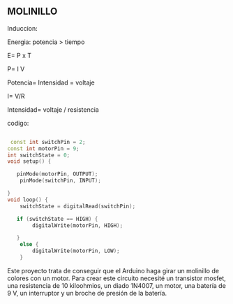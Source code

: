 ## MOLINILLO

Induccion:

Energia: potencia > tiempo

E= P x T

P= I V

Potencia= Intensidad = voltaje

I= V/R

Intensidad= voltaje / resistencia

codigo:
```c++

 const int switchPin = 2;
const int motorPin = 9;
int switchState = 0;
void setup() {

   pinMode(motorPin, OUTPUT);
    pinMode(switchPin, INPUT);

}
void loop() {
    switchState = digitalRead(switchPin);

   if (switchState == HIGH) {
        digitalWrite(motorPin, HIGH);

   }
    else {
        digitalWrite(motorPin, LOW);
    }

```


Este proyecto trata de conseguir que el Arduino haga girar un molinillo de colores con un motor.
Para crear este circuito necesité un transistor mosfet, una resistencia de 10 kiloohmios, un diado 1N4007, un motor, una batería de 9 V, un interruptor y un broche de presión de la batería.
